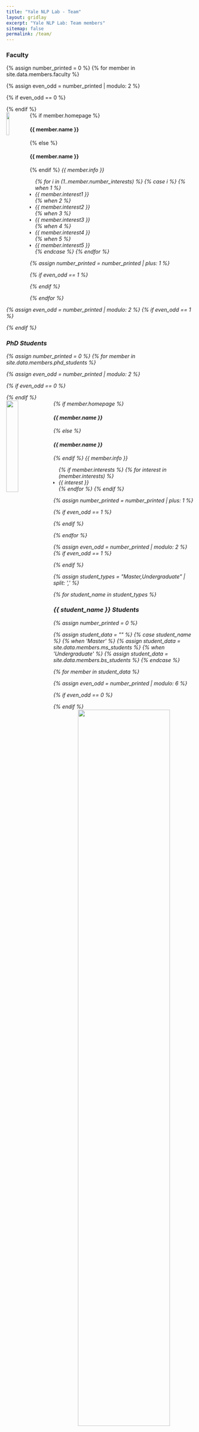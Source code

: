 ```yaml
---
title: "Yale NLP Lab - Team"
layout: gridlay
excerpt: "Yale NLP Lab: Team members"
sitemap: false
permalink: /team/
---
```

<style>
  ul.no-indent {
    margin-left: 0;
    padding-left: 1em;
  }
  ul.no-indent li {
    margin: 0;
  }
</style>

<!-- # Group Members -->
<!-- **We are  looking for new PhD students, Postdocs, and Master students to join the team** [(see openings)]({{ site.url }}{{ site.baseurl }}/vacancies) **!** -->
<!-- Jump to [staff](#staff), [master and bachelor students](#master-and-bachelor-students), [alumni](#alumni), [administrative support](#administrative-support), [lab visitors](#lab-visitors). -->

### Faculty
{% assign number_printed = 0 %}
{% for member in site.data.members.faculty %}

{% assign even_odd = number_printed | modulo: 2 %}

{% if even_odd == 0 %}
<div class="row">
{% endif %}

<div class="clearfix">
  <img src="{{ site.url }}{{ site.baseurl }}/images/teampic/{{ member.photo }}" class="img-responsive" width="12.5%" style="float: left" />
  {% if member.homepage %}
  <h4><a href="{{ member.homepage }}" target="_blank" style="color: inherit; text-decoration: none;">{{ member.name }}</a></h4>
  {% else %}
  <h4>{{ member.name }}</h4>
  {% endif %}
  <i>{{ member.info }} <!--<br>email: <{{ member.email }}></i> -->
  <ul style="overflow: hidden" class="no-indent">
    {% for i in (1..member.number_interests) %}
      {% case i %}
        {% when 1 %}
          <li> {{ member.interest1 }} </li>
        {% when 2 %}
          <li> {{ member.interest2 }} </li>
        {% when 3 %}
          <li> {{ member.interest3 }} </li>
        {% when 4 %}
          <li> {{ member.interest4 }} </li>
        {% when 5 %}
          <li> {{ member.interest5 }} </li>
      {% endcase %}
    {% endfor %}
  </ul>
</div>

{% assign number_printed = number_printed | plus: 1 %}

{% if even_odd == 1 %}
</div>
{% endif %}

{% endfor %}

{% assign even_odd = number_printed | modulo: 2 %}
{% if even_odd == 1 %}
</div>
{% endif %}

### PhD Students
{% assign number_printed = 0 %}
{% for member in site.data.members.phd_students %}

{% assign even_odd = number_printed | modulo: 2 %}

{% if even_odd == 0 %}
<div class="row">
{% endif %}

<div class="col-sm-6 clearfix">
  <img src="{{ site.url }}{{ site.baseurl }}/images/teampic/{{ member.photo }}" class="img-responsive" width="25%" style="float: left" />
  {% if member.homepage %}
  <h4><a href="{{ member.homepage }}" target="_blank" style="color: inherit; text-decoration: none;">{{ member.name }}</a></h4>
  {% else %}
  <h4>{{ member.name }}</h4>
  {% endif %}
  <i>{{ member.info }}

  <ul style="overflow: hidden" class="no-indent">
  {% if member.interests %}  
      {% for interest in (member.interests) %}
            <li> {{ interest }} </li>
      {% endfor %}
  {% endif %}  
  </ul>
</div>

{% assign number_printed = number_printed | plus: 1 %}

{% if even_odd == 1 %}
</div>
{% endif %}

{% endfor %}

{% assign even_odd = number_printed | modulo: 2 %}
{% if even_odd == 1 %}
</div>
{% endif %}




{% assign student_types = "Master,Undergraduate" | split: ',' %}

{% for student_name in student_types %}
  
### {{ student_name }} Students
{% assign number_printed = 0 %}

{% assign student_data = "" %}
{% case student_name %}
  {% when 'Master' %}
    {% assign student_data = site.data.members.ms_students %}
  {% when 'Undergraduate' %}
    {% assign student_data = site.data.members.bs_students %}
{% endcase %}

{% for member in student_data %}

{% assign even_odd = number_printed | modulo: 6 %}

{% if even_odd == 0 %}
<div class="row">
{% endif %}

<div class="col-sm-2 clearfix" style="text-align: center;">
  <img src="{{ site.url }}{{ site.baseurl }}/images/teampic/{{ member.photo }}" class="img-responsive" width="70%" style="margin: 0 auto; display: block;" />
  {% if member.homepage %}
  <h4><a href="{{ member.homepage }}" target="_blank" style="color: inherit; text-decoration: none;">{{ member.name }}</a></h4>
  {% else %}
  <h4>{{ member.name }}</h4>
  {% endif %}
  <i>{{ member.info }}</i>
</div>

{% assign number_printed = number_printed | plus: 1 %}

{% if even_odd == 5 %}
</div>
{% endif %}

{% endfor %}

{% assign even_odd = number_printed | modulo: 6 %}
{% if even_odd > 0 %}
</div>
{% endif %}

{% endfor %}




<!-- ### Alumni

{% assign number_printed = 0 %}
{% for member in site.data.alumni_members %}

{% assign even_odd = number_printed | modulo: 2 %}

{% if even_odd == 0 %}
<div class="row">
{% endif %}

<div class="col-sm-6 clearfix">
  <img src="{{ site.url }}{{ site.baseurl }}/images/teampic/{{ member.photo }}" class="img-responsive" width="25%" style="float: left" />
  <h4>{{ member.name }}</h4>
  <i>{{ member.duration }} <br> Role: {{ member.info }}</i>
  <ul style="overflow: hidden">

  </ul>
</div>

{% assign number_printed = number_printed | plus: 1 %}

{% if even_odd == 1 %}
</div>
{% endif %}

{% endfor %}

{% assign even_odd = number_printed | modulo: 2 %}
{% if even_odd == 1 %}
</div>
{% endif %} -->

### Former visitors, BSc/ MSc students
<div class="row">

<div class="col-sm-4 clearfix">
<h4>Visiting Students</h4>
{% for member in site.data.alumni.visiting_students %}
{{ member.name }}
{% endfor %}
</div>

<div class="col-sm-4 clearfix">
<h4>Master students</h4>
{% for member in site.data.alumni.ms_students %}
{{ member.name }}
{% endfor %}
</div>

<div class="col-sm-4 clearfix">
<h4>Bachelor Students</h4>
{% for member in site.data.alumni.bs_students %}
{{ member.name }}
{% endfor %}
</div>

</div>


<!-- ### Administrative Support
<a href="mailto:Rijsewijk@Physics.LeidenUniv.nl">Ellie van Rijsewijk</a> is helping us (and other groups) with administration. -->
